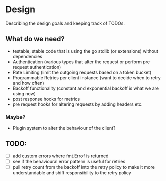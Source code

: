 # Design

Describing the design goals and keeping track of TODOs.

## What do we need?
 - testable, stable code that is using the go stdlib (or extensions) without dependencies
 - Authentication (various types that alter the request or perform pre request authentication)
 - Rate Limiting (limit the outgoing requests based on a token bucket)
 - Programmable Retries per client instance (want to decide when to retry and how often)
 - Backoff functionality (constant and exponential backoff is what we are using now)
 - post response hooks for metrics
 - pre request hooks for altering requests by adding headers etc.

### Maybe?
- Plugin system to alter the behaviour of the client?


 ## TODO:
 - [ ] add custom errors where fmt.Errof is returned
 - [ ] see if the behavioural error pattern is useful for retries
 - [ ] pull retry count from the backoff into the retry policy to make it more understandable and shift responsibility to the retry policy